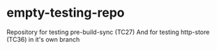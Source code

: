 # empty-testing-repo
Repository for testing pre-build-sync (TC27)
And for testing http-store (TC36) in it's own branch
